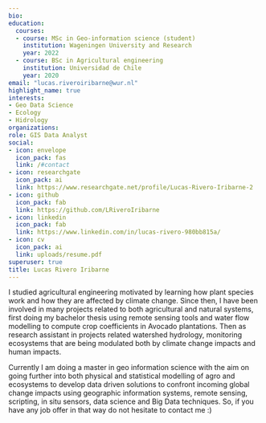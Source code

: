 ```yaml
---
bio:
education:
  courses:
  - course: MSc in Geo-information science (student)
    institution: Wageningen University and Research
    year: 2022
  - course: BSc in Agricultural engineering
    institution: Universidad de Chile
    year: 2020
email: "lucas.riveroiribarne@wur.nl"
highlight_name: true
interests:
- Geo Data Science
- Ecology
- Hidrology
organizations:
role: GIS Data Analyst
social:
- icon: envelope
  icon_pack: fas
  link: /#contact
- icon: researchgate
  icon_pack: ai
  link: https://www.researchgate.net/profile/Lucas-Rivero-Iribarne-2
- icon: github
  icon_pack: fab
  link: https://github.com/LRiveroIribarne
- icon: linkedin
  icon_pack: fab
  link: https://www.linkedin.com/in/lucas-rivero-980bb815a/
- icon: cv
  icon_pack: ai
  link: uploads/resume.pdf
superuser: true
title: Lucas Rivero Iribarne
---
```


I studied agricultural engineering motivated by learning how plant species work and how they are affected by climate change. Since then, I have been involved in many projects related to both agricultural and natural systems, first doing my bachelor thesis using remote sensing tools and water flow modelling to compute crop coefficients in Avocado plantations. Then as research assistant in projects related watershed hydrology, monitoring ecosystems that are being modulated both by climate change impacts and human impacts.  

Currently I am doing a master in geo information science with the aim on going further into both physical and statistical modelling of agro and ecosystems to develop data driven solutions to confront incoming global change impacts using geographic information systems, remote sensing, scripting, in situ sensors, data science and Big Data techniques. So, if you have any job offer in that way do not hesitate to contact me :)  


